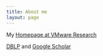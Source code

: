 ```yaml
---
title: About me
layout: page
---
```


My [Homepage at VMware Research](https://research.vmware.com/researchers/ittai-abraham)

[DBLP](https://dblp.uni-trier.de/pers/hd/a/Abraham:Ittai) and [Google Scholar](https://scholar.google.com/citations?user=VRR8fGoAAAAJ&hl=en)

